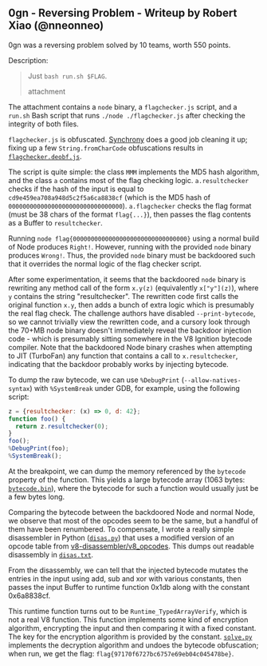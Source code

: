 ## 0gn - Reversing Problem - Writeup by Robert Xiao (@nneonneo)

0gn was a reversing problem solved by 10 teams, worth 550 points.

Description:

> Just `bash run.sh $FLAG`.
> 
> attachment

The attachment contains a `node` binary, a `flagchecker.js` script, and a `run.sh` Bash script that runs `./node ./flagchecker.js` after checking the integrity of both files.

`flagchecker.js` is obfuscated. [Synchrony](https://deobfuscate.relative.im/) does a good job cleaning it up; fixing up a few `String.fromCharCode` obfuscations results in [`flagchecker.deobf.js`](flagchecker.deobf.js).

The script is quite simple: the class `MMM` implements the MD5 hash algorithm, and the class `a` contains most of the flag checking logic. `a.resultchecker` checks if the hash of the input is equal to `cd9e459ea708a948d5c2f5a6ca8838cf` (which is the MD5 hash of `00000000000000000000000000000000`). `a.flagchecker` checks the flag format (must be 38 chars of the format `flag{...}`), then passes the flag contents as a Buffer to `resultchecker`.

Running `node flag{00000000000000000000000000000000}` using a normal build of Node produces `Right!`. However, running with the provided `node` binary produces `Wrong!`. Thus, the provided `node` binary must be backdoored such that it overrides the normal logic of the flag checker script.

After some experimentation, it seems that the backdoored `node` binary is rewriting any method call of the form `x.y(z)` (equivalently `x["y"](z)`), where `y` contains the string "resultchecker". The rewritten code first calls the original function `x.y`, then adds a bunch of extra logic which is presumably the real flag check. The challenge authors have disabled `--print-bytecode`, so we cannot trivially view the rewritten code, and a cursory look through the 70+MB node binary doesn't immediately reveal the backdoor injection code - which is presumably sitting somewhere in the V8 Ignition bytecode compiler. Note that the backdoored Node binary crashes when attempting to JIT (TurboFan) any function that contains a call to `x.resultchecker`, indicating that the backdoor probably works by injecting bytecode.

To dump the raw bytecode, we can use `%DebugPrint` (`--allow-natives-syntax`) with `%SystemBreak` under GDB, for example, using the following script:

```js
z = {resultchecker: (x) => 0, d: 42};
function foo() {
  return z.resultchecker(0);
}
foo();
%DebugPrint(foo);
%SystemBreak();
```

At the breakpoint, we can dump the memory referenced by the `bytecode` property of the function. This yields a large bytecode array (1063 bytes: [`bytecode.bin`](bytecode.bin)), where the bytecode for such a function would usually just be a few bytes long.

Comparing the bytecode between the backdoored Node and normal Node, we observe that most of the opcodes seem to be the same, but a handful of them have been renumbered. To compensate, I wrote a really simple disassembler in Python ([`disas.py`](disas.py)) that uses a modified version of an opcode table from [v8-disassembler/v8_opcodes](https://github.com/v8-disassembler/v8_opcodes). This dumps out readable disassembly in [`disas.txt`](disas.txt).

From the disassembly, we can tell that the injected bytecode mutates the entries in the input using add, sub and xor with various constants, then passes the input Buffer to runtime function 0x1db along with the constant 0x6a8838cf.

This runtime function turns out to be `Runtime_TypedArrayVerify`, which is not a real V8 function. This function implements some kind of encryption algorithm, encrypting the input and then comparing it with a fixed constant. The key for the encryption algorithm is provided by the constant. [`solve.py`](solve.py) implements the decryption algorithm and undoes the bytecode obfuscation; when run, we get the flag: `flag{97170f6727bc6757e69eb04c045478be}`.
